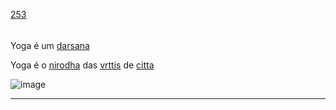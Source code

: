 [253](https://github.com/guilhermeprokisch/guilherme/issues/253) 
###### 

Yoga é um [darsana](darsana.md)


Yoga é o [nirodha](nirodha.md) das [vrttis](vrttis.md) de [citta](citta.md)


![image](https://user-images.githubusercontent.com/12011070/167060222-d46eb23f-ef05-4b6d-be47-0932e2da4e90.png)

-------------------------------------------------------------------------------

